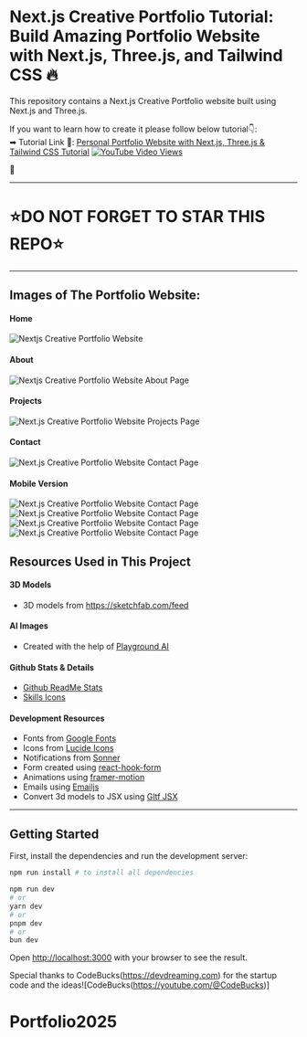 # Next.js Creative Portfolio Tutorial: Build Amazing Portfolio Website with Next.js, Three.js, and Tailwind CSS 🔥

This repository contains a Next.js Creative Portfolio website built using Next.js and Three.js. <br />

If you want to learn how to create it please follow below tutorial👇: <br />
➡ Tutorial Link 💚: [Personal Portfolio Website with Next.js, Three.js & Tailwind CSS Tutorial](https://youtu.be/T5t46vuW8fo)
[![YouTube Video Views](https://img.shields.io/youtube/views/T5t46vuW8fo)](https://youtu.be/T5t46vuW8fo) <br />

💚

---

# ⭐DO NOT FORGET TO STAR THIS REPO⭐

---

## Images of The Portfolio Website:

#### Home

![Nextjs Creative Portfolio Website]()

#### About

![Nextjs Creative Portfolio Website About Page]()

#### Projects

![Next.js Creative Portfolio Website Projects Page]()

#### Contact

![Next.js Creative Portfolio Website Contact Page]()

#### Mobile Version

![Next.js Creative Portfolio Website Contact Page]()
![Next.js Creative Portfolio Website Contact Page]()
![Next.js Creative Portfolio Website Contact Page]()
![Next.js Creative Portfolio Website Contact Page]()

## Resources Used in This Project

#### 3D Models

- 3D models from https://sketchfab.com/feed

#### AI Images

- Created with the help of [Playground AI](https://playground.com/)

#### Github Stats & Details

- [Github ReadMe Stats](https://github.com/anuraghazra/github-readme-stats)
- [Skills Icons](https://github.com/tandpfun/skill-icons)

#### Development Resources

- Fonts from [Google Fonts](https://fonts.google.com/) <br />
- Icons from [Lucide Icons](https://lucide.dev/) <br />
- Notifications from [Sonner](https://sonner.emilkowal.ski/) <br />
- Form created using [react-hook-form](https://react-hook-form.com/) <br />
- Animations using [framer-motion](https://www.framer.com/motion/) <br />
- Emails using [Emailjs](https://www.emailjs.com/) <br />
- Convert 3d models to JSX using [Gltf JSX](https://github.com/pmndrs/gltfjsx)

---

## Getting Started

First, install the dependencies and run the development server:

```bash
npm run install # to install all dependencies

npm run dev
# or
yarn dev
# or
pnpm dev
# or
bun dev
```

Open [http://localhost:3000](http://localhost:3000) with your browser to see the result.

Special thanks to CodeBucks(https://devdreaming.com) for the startup code and the ideas![CodeBucks(https://youtube.com/@CodeBucks)]
# Portfolio2025
